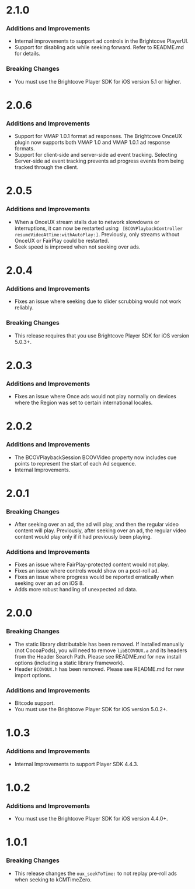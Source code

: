 # 2.1.0
### Additions and Improvements

* Internal improvements to support ad controls in the Brightcove PlayerUI.
* Support for disabling ads while seeking forward. Refer to README.md for details.

### Breaking Changes
* You must use the Brightcove Player SDK for iOS version 5.1 or higher.

# 2.0.6
### Additions and Improvements
* Support for VMAP 1.0.1 format ad responses. The Brightcove OnceUX plugin now supports both VMAP 1.0 and VMAP 1.0.1 ad response formats.
* Support for client-side and server-side ad event tracking. Selecting Server-side ad event tracking prevents ad progress events from being tracked through the client.

# 2.0.5
### Additions and Improvements
* When a OnceUX stream stalls due to network slowdowns or interruptions, it can now be restarted using ` [BCOVPlaybackController resumeVideoAtTime:withAutoPlay:]`. Previously, only streams without OnceUX or FairPlay could be restarted.
* Seek speed is improved when not seeking over ads.

# 2.0.4
### Additions and Improvements
* Fixes an issue where seeking due to slider scrubbing would not work reliably.

### Breaking Changes
* This release requires that you use Brightcove Player SDK for iOS version 5.0.3+.

# 2.0.3
### Additions and Improvements
* Fixes an issue where Once ads would not play normally on devices where the Region was set to certain international locales.

# 2.0.2
### Additions and Improvements
* The BCOVPlaybackSession BCOVVideo property now includes cue points to represent the start of each Ad sequence.
* Internal Improvements.

# 2.0.1
### Breaking Changes
* After seeking over an ad, the ad will play, and then the regular video content will play. Previously, after seeking over an ad, the regular video content would play only if it had previously been playing.

### Additions and Improvements
* Fixes an issue where FairPlay-protected content would not play.
* Fixes an issue where controls would show on a post-roll ad.
* Fixes an issue where progress would be reported erratically when seeking over an ad on iOS 8.
* Adds more robust handling of unexpected ad data.

# 2.0.0
### Breaking Changes
* The static library distributable has been removed. If installed manually (not CocoaPods), you will need to remove `libBCOVOUX.a` and its headers from the Header Search Path. Please see README.md for new install options (including a static library framework).
* Header `BCOVOUX.h` has been removed. Please see README.md for new import options.

### Additions and Improvements
* Bitcode support.
* You must use the Brightcove Player SDK for iOS version 5.0.2+.

# 1.0.3
### Additions and Improvements
* Internal Improvements to support Player SDK 4.4.3.

# 1.0.2
### Additions and Improvements
* You must use the Brightcove Player SDK for iOS version 4.4.0+.

# 1.0.1
### Breaking Changes
* This release changes the `oux_seekToTime:` to not replay pre-roll ads when seeking to kCMTimeZero.
